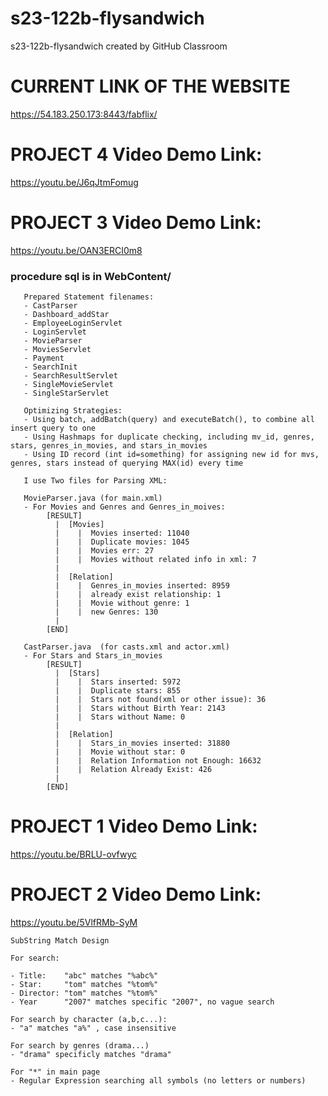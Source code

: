 # s23-122b-flysandwich
s23-122b-flysandwich created by GitHub Classroom

# CURRENT LINK OF THE WEBSITE #

https://54.183.250.173:8443/fabflix/

# PROJECT 4 Video Demo Link: #
https://youtu.be/J6qJtmFomug

# PROJECT 3 Video Demo Link: #
https://youtu.be/OAN3ERCI0m8

### procedure sql is in WebContent/ ###

       Prepared Statement filenames:
       - CastParser
       - Dashboard_addStar
       - EmployeeLoginServlet
       - LoginServlet
       - MovieParser
       - MoviesServlet
       - Payment
       - SearchInit
       - SearchResultServlet
       - SingleMovieServlet
       - SingleStarServlet
       
       Optimizing Strategies:
       - Using batch, addBatch(query) and executeBatch(), to combine all insert query to one
       - Using Hashmaps for duplicate checking, including mv_id, genres, stars, genres_in_movies, and stars_in_movies
       - Using ID record (int id=something) for assigning new id for mvs, genres, stars instead of querying MAX(id) every time
       
       I use Two files for Parsing XML:
       
       MovieParser.java (for main.xml)
       - For Movies and Genres and Genres_in_moives:
            [RESULT]
              |  [Movies]
              |    |  Movies inserted: 11040
              |    |  Duplicate movies: 1045
              |    |  Movies err: 27
              |    |  Movies without related info in xml: 7
              |  
              |  [Relation]
              |    |  Genres_in_movies inserted: 8959
              |    |  already exist relationship: 1
              |    |  Movie without genre: 1
              |    |  new Genres: 130
              |  
            [END]
            
       CastParser.java  (for casts.xml and actor.xml)
       - For Stars and Stars_in_movies
            [RESULT]
              |  [Stars]
              |    |  Stars inserted: 5972
              |    |  Duplicate stars: 855
              |    |  Stars not found(xml or other issue): 36
              |    |  Stars without Birth Year: 2143
              |    |  Stars without Name: 0
              |  
              |  [Relation]
              |    |  Stars_in_movies inserted: 31880
              |    |  Movie without star: 0
              |    |  Relation Information not Enough: 16632
              |    |  Relation Already Exist: 426
              |  
            [END]
       
    

# PROJECT 1 Video Demo Link: #
https://youtu.be/BRLU-ovfwyc

# PROJECT 2 Video Demo Link: #
https://youtu.be/5VlfRMb-SyM

    SubString Match Design

    For search:

    - Title:    "abc" matches "%abc%"
    - Star:     "tom" matches "%tom%"
    - Director: "tom" matches "%tom%"
    - Year      "2007" matches specific "2007", no vague search

    For search by character (a,b,c...):
    - "a" matches "a%" , case insensitive

    For search by genres (drama...) 
    - "drama" specificly matches "drama"

    For "*" in main page
    - Regular Expression searching all symbols (no letters or numbers)
    

    
